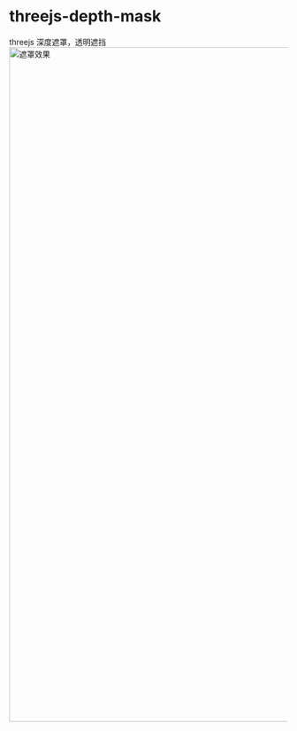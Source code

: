 # threejs-depth-mask
threejs 深度遮罩，透明遮挡
<img width="1218" alt="遮罩效果" src="https://user-images.githubusercontent.com/15046151/233354273-c95bbf0f-93cc-45aa-af9b-095524d59f5f.png">

